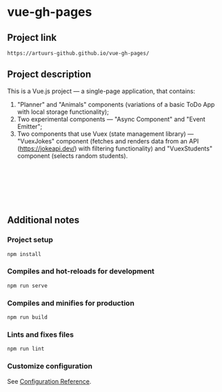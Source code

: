 # vue-gh-pages

## Project link
```
https://artuurs-github.github.io/vue-gh-pages/
```

## Project description

This is a Vue.js project — a single-page application, that contains:
  1) "Planner" and "Animals" components (variations of a basic ToDo App with local storage functionality);
  2) Two experimental components — "Async Component" and "Event Emitter";
  3) Two components that use Vuex (state management library) — "VuexJokes" component (fetches and renders data from an API (https://jokeapi.dev/) with filtering functionality) and "VuexStudents" component (selects random students).

<br/>
<br/>
<br/>
<br/>
<br/>

## Additional notes

### Project setup
```
npm install
```

### Compiles and hot-reloads for development
```
npm run serve
```

### Compiles and minifies for production
```
npm run build
```

### Lints and fixes files
```
npm run lint
```

### Customize configuration
See [Configuration Reference](https://cli.vuejs.org/config/).

